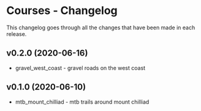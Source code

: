 # Courses - Changelog
This changelog goes through all the changes that have been made in each release.

## v0.2.0 (2020-06-16)

* gravel_west_coast - gravel roads on the west coast

## v0.1.0 (2020-06-10)

* mtb_mount_chilliad - mtb trails around mount chilliad